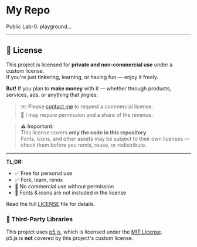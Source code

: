 # My Repo

Public Lab-0: playground...

---

## 🪪 License

This project is licensed for **private and non-commercial use** under a custom license.  
If you're just tinkering, learning, or having fun — enjoy it freely.

**But!** If you plan to **make money** with it — whether through products, services, ads, or anything that jingles:
> ✉️ Please [contact me](mailto:peteryuan2010@gmail.com) to request a commercial license.  
> 🧾 I may require permission and a share of the revenue.

> ⚠️ **Important:**  
> This license covers **only the code in this repository**.  
> Fonts, icons, and other assets may be subject to their own licenses — check them before you remix, reuse, or redistribute.

---

**TL;DR:**
- ✅ Free for personal use
- ✅ Fork, learn, remix
- 🚫 No commercial use without permission
- 🔗 Fonts & icons are not included in the license

Read the full [LICENSE](./LICENSE) file for details.

### 🎨 Third-Party Libraries

This project uses [p5.js](https://p5js.org), which is licensed under the [MIT License](https://github.com/processing/p5.js/blob/main/license.txt).  
p5.js is **not** covered by this project's custom license.

